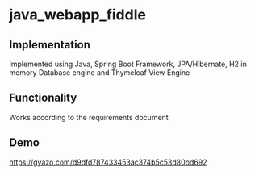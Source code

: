 # java_webapp_fiddle

## Implementation
  Implemented using Java, Spring Boot Framework, JPA/Hibernate, H2 in memory Database engine and Thymeleaf View Engine
  
## Functionality
  Works according to the requirements document
  
## Demo
  https://gyazo.com/d9dfd787433453ac374b5c53d80bd692
